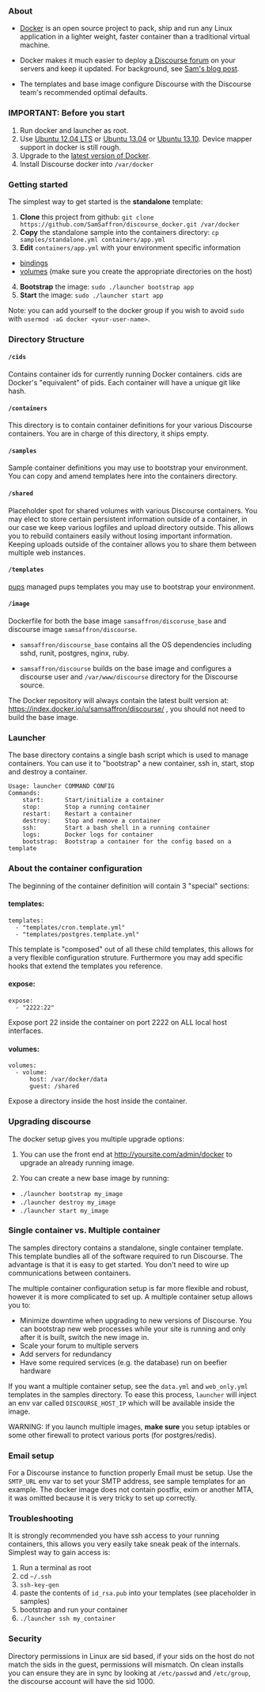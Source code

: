 ### About

- [Docker](https://www.docker.io/) is an open source project to pack, ship and run any Linux application in a lighter weight, faster container than a traditional virtual machine.

- Docker makes it much easier to deploy [a Discourse forum](https://github.com/discourse/discourse) on your servers and keep it updated. For background, see [Sam's blog post](http://samsaffron.com/archive/2013/11/07/discourse-in-a-docker-container). 

- The templates and base image configure Discourse with the Discourse team's recommended optimal defaults. 


### IMPORTANT: Before you start

1. Run docker and launcher as root.
2. Use [Ubuntu 12.04 LTS](http://releases.ubuntu.com/precise/) or [Ubuntu 13.04](http://releases.ubuntu.com/13.04/) or [Ubuntu 13.10](http://releases.ubuntu.com/13.10/). Device mapper support in docker is still rough.
3. Upgrade to the [latest version of Docker](http://docs.docker.io/en/latest/installation/ubuntulinux/).
4. Install Discourse docker into `/var/docker`

### Getting started

The simplest way to get started is the  **standalone** template:

1. **Clone** this project from github: `git clone https://github.com/SamSaffron/discourse_docker.git /var/docker`
2. **Copy** the standalone sample into the containers directory: `cp samples/standalone.yml containers/app.yml`
3. **Edit** `containers/app.yml` with your environment specific information
  - [bindings](#expose)
  - [volumes](#volumes) (make sure you create the appropriate directories on the host)
4. **Bootstrap** the image: `sudo ./launcher bootstrap app`
5. **Start** the image: `sudo ./launcher start app`

Note: you can add yourself to the docker group if you wish to avoid `sudo` with `usermod -aG docker <your-user-name>`.

### Directory Structure

#### `/cids`

Contains container ids for currently running Docker containers. cids are Docker's "equivalent" of pids. Each container will have a unique git like hash.

#### `/containers`

This directory is to contain container definitions for your various Discourse containers. You are in charge of this directory, it ships empty.

#### `/samples`

Sample container definitions you may use to bootstrap your environment. You can copy and amend templates here into the containers directory.

#### `/shared`

Placeholder spot for shared volumes with various Discourse containers. You may elect to store certain persistent information outside of a container, in our case we keep various logfiles and upload directory outside. This allows you to rebuild containers easily without losing important information. Keeping uploads outside of the container allows you to share them between multiple web instances.

#### `/templates`

[pups](https://github.com/samsaffron/pups) managed pups templates you may use to bootstrap your environment.

#### `/image`

Dockerfile for both the base image `samsaffron/discoruse_base` and discourse image `samsaffron/discourse`.

- `samsaffron/discourse_base` contains all the OS dependencies including sshd, runit, postgres, nginx, ruby.

- `samsaffron/discourse` builds on the base image and configures a discourse user and `/var/www/discourse` directory for the Discourse source.

The Docker repository will always contain the latest built version at: https://index.docker.io/u/samsaffron/discourse/ , you should not need to build the base image.

### Launcher

The base directory contains a single bash script which is used to manage containers. You can use it to "bootstrap" a new container, ssh in, start, stop and destroy a container.

```
Usage: launcher COMMAND CONFIG
Commands:
    start:      Start/initialize a container
    stop:       Stop a running container
    restart:    Restart a container
    destroy:    Stop and remove a container
    ssh:        Start a bash shell in a running container
    logs:       Docker logs for container
    bootstrap:  Bootstrap a container for the config based on a template
```


### About the container configuration

The beginning of the container definition will contain 3 "special" sections:

#### templates:

```
templates:
  - "templates/cron.template.yml"
  - "templates/postgres.template.yml"
```

This template is "composed" out of all these child templates, this allows for a very flexible configuration struture. Furthermore you may add specific hooks that extend the templates you reference.

#### expose:

```
expose:
  - "2222:22"
```

Expose port 22 inside the container on port 2222 on ALL local host interfaces.


#### volumes:

```
volumes:
  - volume:
      host: /var/docker/data
      guest: /shared

```

Expose a directory inside the host inside the container.

### Upgrading discourse

The docker setup gives you multiple upgrade options:

1. You can use the front end at http://yoursite.com/admin/docker to upgrade an already running image.

2. You can create a new base image by running:
  - `./launcher bootstrap my_image`
  - `./launcher destroy my_image`
  - `./launcher start my_image`

### Single container vs. Multiple container

The samples directory contains a standalone, single container template. This template bundles all of the software required to run Discourse. The advantage is that it is easy to get started. You don't need to wire up communications between containers.

The multiple container configuration setup is far more flexible and robust, however it is more complicated to set up. A multiple container setup allows you to:

- Minimize downtime when upgrading to new versions of Discourse. You can bootstrap new web processes while your site is running and only after it is built, switch the new image in. 
- Scale your forum to multiple servers
- Add servers for redundancy
- Have some required services (e.g. the database) run on beefier hardware

If you want a multiple container setup, see the `data.yml` and `web_only.yml` templates in the samples directory. To ease this process, `launcher` will inject an env var called `DISCOURSE_HOST_IP` which will be available inside the image.

WARNING: If you launch multiple images, **make sure** you setup iptables or some other firewall to protect various ports (for postgres/redis).

### Email setup

For a Discourse instance to function properly Email must be setup. Use the `SMTP_URL` env var to set your SMTP address, see sample templates for an example. The docker image does not contain postfix, exim or another MTA, it was omitted because it is very tricky to set up correctly.

### Troubleshooting

It is strongly recommended you have ssh access to your running containers, this allows you very easily take sneak peak of the internals. Simplest way to gain access is:

1. Run a terminal as root
2. cd `~/.ssh`
3. `ssh-key-gen`
4. paste the contents of `id_rsa.pub` into your templates (see placeholder in samples)
5. bootstrap and run your container
6. `./launcher ssh my_container`

### Security

Directory permissions in Linux are sid based, if your sids on the host do not match the sids in the guest, permissions will mismatch. On clean installs you can ensure they are in sync by looking at `/etc/passwd` and `/etc/group`, the discourse account will have the sid 1000.
